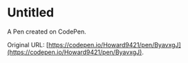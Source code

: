 # Untitled

A Pen created on CodePen.

Original URL: [https://codepen.io/Howard9421/pen/ByavxgJ](https://codepen.io/Howard9421/pen/ByavxgJ).

